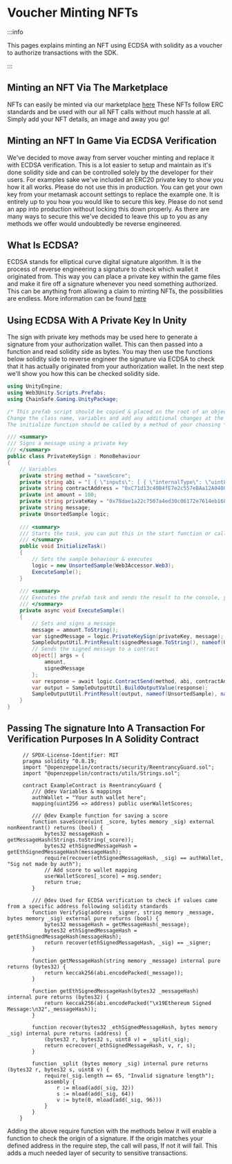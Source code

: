 ﻿---
slug: /current/voucher-minting-nfts
sidebar_position: 11
sidebar_label: Voucher Minting NFTs
---


# Voucher Minting NFTs

:::info

This pages explains minting an NFT using ECDSA with solidity as a voucher to authorize transactions with the SDK.

:::
## Minting an NFT Via The Marketplace
NFTs can easily be minted via our marketplace [here](https://marketplace.chainsafe.io/) These NFTs follow ERC standards and be used with our all NFT calls without much hassle at all. Simply add your NFT details, an image and away you go!

## Minting an NFT In Game Via ECDSA Verification
We've decided to move away from server voucher minting and replace it with ECDSA verification. This is a lot easier to setup and maintain as it's done solidity side and can be controlled solely by the developer for their users. For examples sake we've included an ERC20 private key to show you how it all works. Please do not use this in production. You can get your own key from your metamask account settings to replace the example one. It is entirely up to you how you would like to secure this key. Please do not send an app into production without locking this down properly. As there are many ways to secure this we've decided to leave this up to you as any methods we offer would undoubtedly be reverse engineered.

## What Is ECDSA?
ECDSA stands for elliptical curve digital signature algorithm. It is the process of reverse engineering a signature to check which wallet it originated from. This way you can place a private key within the game files and make it fire off a signature whenever you need something authorized. This can be anything from allowing a claim to minting NFTs, the possibilities are endless. More information can be found [here](https://cryptobook.nakov.com/digital-signatures/ecdsa-sign-verify-messages)

## Using ECDSA With A Private Key In Unity
The sign with private key methods may be used here to generate a signature from your authorization wallet. This can then passed into a function and read solidity side as bytes. You may then use the functions below solidity side to reverse engineer the signature via ECDSA to check that it has actually originated from your authorization wallet. In the next step we'll show you how this can be checked solidity side.

```csharp
using UnityEngine;
using Web3Unity.Scripts.Prefabs;
using ChainSafe.Gaming.UnityPackage;

/* This prefab script should be copied & placed on the root of an object.
Change the class name, variables and add any additional changes at the end of the execute function.
The initialize function should be called by a method of your choosing */

/// <summary>
/// Signs a message using a private key
/// </summary>
public class PrivateKeySign : MonoBehaviour
{
    // Variables
    private string method = "saveScore";
    private string abi = "[ { \"inputs\": [ { \"internalType\": \"uint8\", \"name\": \"_myArg\", \"type\": \"uint8\" } ], \"name\": \"addTotal\", \"outputs\": [], \"stateMutability\": \"nonpayable\", \"type\": \"function\" }, { \"inputs\": [], \"name\": \"myTotal\", \"outputs\": [ { \"internalType\": \"uint256\", \"name\": \"\", \"type\": \"uint256\" } ], \"stateMutability\": \"view\", \"type\": \"function\" } ]";
    private string contractAddress = "0xC71d13c40B4fE7e2c557eBAa12A0400dd4Df76C9";
    private int amount = 100;
    private string privateKey = "0x78dae1a22c7507a4ed30c06172e7614eb168d3546c13856340771e63ad3c0081";
    private string message;
    private UnsortedSample logic;
    
    /// <summary>
    /// Starts the task, you can put this in the start function or call it from a button/event
    /// </summary>
    public void InitializeTask()
    {
        // Sets the sample behaviour & executes
        logic = new UnsortedSample(Web3Accessor.Web3);
        ExecuteSample();
    }
    
    /// <summary>
    /// Executes the prefab task and sends the result to the console, you can also save this into a variable for later use
    /// </summary>
    private async void ExecuteSample()
    {
        // Sets and signs a message
        message = amount.ToString();
        var signedMessage = logic.PrivateKeySign(privateKey, message);
        SampleOutputUtil.PrintResult(signedMessage.ToString(), nameof(UnsortedSample), nameof(UnsortedSample.PrivateKeySign));
        // Sends the signed message to a contract
        object[] args = {
            amount,
            signedMessage
        };
        var response = await logic.ContractSend(method, abi, contractAddress, args);
        var output = SampleOutputUtil.BuildOutputValue(response);
        SampleOutputUtil.PrintResult(output, nameof(UnsortedSample), nameof(UnsortedSample.ContractSend));
    }
}
```

## Passing The signature Into A Transaction For Verification Purposes In A Solidity Contract
```solidity
     // SPDX-License-Identifier: MIT
     pragma solidity ^0.8.19;
     import "@openzeppelin/contracts/security/ReentrancyGuard.sol";
     import "@openzeppelin/contracts/utils/Strings.sol";

     contract ExampleContract is ReentrancyGuard {
        /// @dev Variables & mappings
        authWallet = "Your auth wallet here";
        mapping(uint256 => address) public userWalletScores;

        /// @dev Example function for saving a score
        function saveScore(uint _score, bytes memory _sig) external nonReentrant() returns (bool) {
            bytes32 messageHash = getMessageHash(Strings.toString(_score));
            bytes32 ethSignedMessageHash = getEthSignedMessageHash(messageHash);
            require(recover(ethSignedMessageHash, _sig) == authWallet, "Sig not made by auth");
            // Add score to wallet mapping
            userWalletScores[_score] = msg.sender;
            return true;
        }

        /// @dev Used for ECDSA verification to check if values came from a specific address following solidity standards
        function VerifySig(address _signer, string memory _message, bytes memory _sig) external pure returns (bool) {
            bytes32 messageHash = getMessageHash(_message);
            bytes32 ethSignedMessageHash = getEthSignedMessageHash(messageHash);
            return recover(ethSignedMessageHash, _sig) == _signer;
        }

        function getMessageHash(string memory _message) internal pure returns (bytes32) {
            return keccak256(abi.encodePacked(_message));
        }

        function getEthSignedMessageHash(bytes32 _messageHash) internal pure returns (bytes32) {
            return keccak256(abi.encodePacked("\x19Ethereum Signed Message:\n32",_messageHash));
        }

        function recover(bytes32 _ethSignedMessageHash, bytes memory _sig) internal pure returns (address) {
            (bytes32 r, bytes32 s, uint8 v) = _split(_sig);
            return ecrecover(_ethSignedMessageHash, v, r, s);
        }

        function _split (bytes memory _sig) internal pure returns (bytes32 r, bytes32 s, uint8 v) {
            require(_sig.length == 65, "Invalid signature length");
            assembly {
                r := mload(add(_sig, 32))
                s := mload(add(_sig, 64))
                v := byte(0, mload(add(_sig, 96)))
            }
        }
    }
```

Adding the above require function with the methods below it will enable a function to check the origin of a signature. If the origin matches your defined address in the require step, the call will pass, If not it will fail. This adds a much needed layer of security to sensitive transactions.
